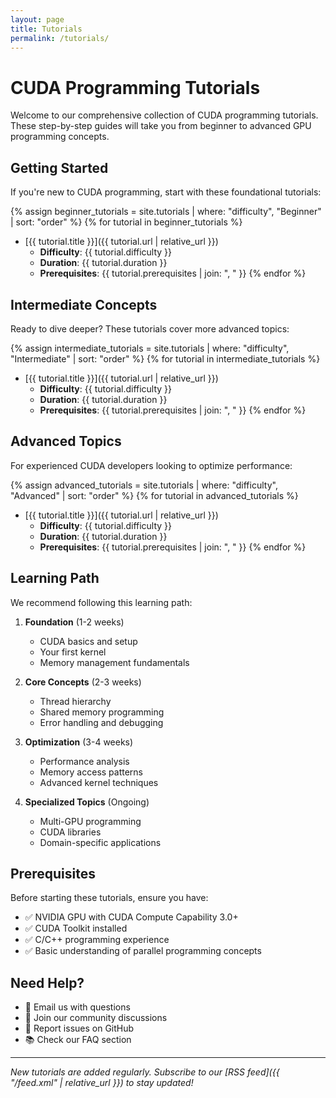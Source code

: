 ```yaml
---
layout: page
title: Tutorials
permalink: /tutorials/
---
```


# CUDA Programming Tutorials

Welcome to our comprehensive collection of CUDA programming tutorials. These step-by-step guides will take you from beginner to advanced GPU programming concepts.

## Getting Started

If you're new to CUDA programming, start with these foundational tutorials:

{% assign beginner_tutorials = site.tutorials | where: "difficulty", "Beginner" | sort: "order" %}
{% for tutorial in beginner_tutorials %}
- [{{ tutorial.title }}]({{ tutorial.url | relative_url }}) 
  - **Difficulty**: {{ tutorial.difficulty }}
  - **Duration**: {{ tutorial.duration }}
  - **Prerequisites**: {{ tutorial.prerequisites | join: ", " }}
{% endfor %}

## Intermediate Concepts

Ready to dive deeper? These tutorials cover more advanced topics:

{% assign intermediate_tutorials = site.tutorials | where: "difficulty", "Intermediate" | sort: "order" %}
{% for tutorial in intermediate_tutorials %}
- [{{ tutorial.title }}]({{ tutorial.url | relative_url }})
  - **Difficulty**: {{ tutorial.difficulty }}
  - **Duration**: {{ tutorial.duration }}
  - **Prerequisites**: {{ tutorial.prerequisites | join: ", " }}
{% endfor %}

## Advanced Topics

For experienced CUDA developers looking to optimize performance:

{% assign advanced_tutorials = site.tutorials | where: "difficulty", "Advanced" | sort: "order" %}
{% for tutorial in advanced_tutorials %}
- [{{ tutorial.title }}]({{ tutorial.url | relative_url }})
  - **Difficulty**: {{ tutorial.difficulty }}
  - **Duration**: {{ tutorial.duration }}
  - **Prerequisites**: {{ tutorial.prerequisites | join: ", " }}
{% endfor %}

## Learning Path

We recommend following this learning path:

1. **Foundation** (1-2 weeks)
   - CUDA basics and setup
   - Your first kernel
   - Memory management fundamentals

2. **Core Concepts** (2-3 weeks)
   - Thread hierarchy
   - Shared memory programming
   - Error handling and debugging

3. **Optimization** (3-4 weeks)
   - Performance analysis
   - Memory access patterns
   - Advanced kernel techniques

4. **Specialized Topics** (Ongoing)
   - Multi-GPU programming
   - CUDA libraries
   - Domain-specific applications

## Prerequisites

Before starting these tutorials, ensure you have:

- ✅ NVIDIA GPU with CUDA Compute Capability 3.0+
- ✅ CUDA Toolkit installed
- ✅ C/C++ programming experience
- ✅ Basic understanding of parallel programming concepts

## Need Help?

- 📧 Email us with questions
- 💬 Join our community discussions
- 🐛 Report issues on GitHub
- 📚 Check our FAQ section

---

*New tutorials are added regularly. Subscribe to our [RSS feed]({{ "/feed.xml" | relative_url }}) to stay updated!*
